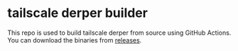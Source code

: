 # tailscale derper builder

This repo is used to build tailscale derper from source using GitHub Actions. You can download the binaries from [releases](https://github.com/yin1999/tailscale-derper-builder/releases).
